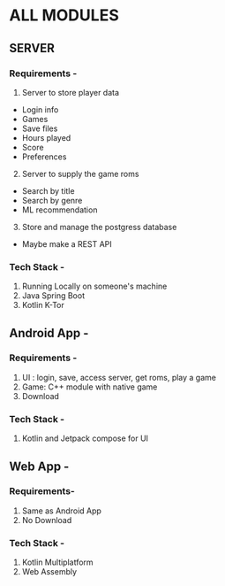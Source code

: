# ALL MODULES

## SERVER

### Requirements -
1. Server to store player data
  - Login info
  - Games
  - Save files
  - Hours played
  - Score
  - Preferences

2. Server to supply the game roms
  - Search by title
  - Search by genre
  - ML recommendation
  
3. Store and manage the postgress database
  - Maybe make a REST API

### Tech Stack -
1. Running Locally on someone's machine
2. Java Spring Boot
3. Kotlin K-Tor


## Android App -

### Requirements -
1. UI : login, save, access server, get roms, play a game
2. Game: C++ module with native game
3. Download 

### Tech Stack -
1. Kotlin and Jetpack compose for UI 


## Web App -

### Requirements-
1. Same as Android App
2. No Download

### Tech Stack - 
1. Kotlin Multiplatform
2. Web Assembly
